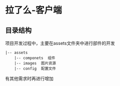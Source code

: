 # 拉了么-客户端

## 目录结构


项目开发过程中，主要在assets文件夹中进行部件的开发


```
|-- assets
    |-- componets  组件
    |-- images  图片资源
    |-- config  配置文件
```

有其他需求时再进行增加



